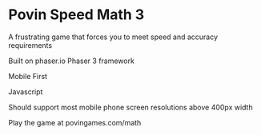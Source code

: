 # Povin Speed Math 3
A frustrating game that forces you to meet speed and accuracy requirements

Built on phaser.io Phaser 3 framework

Mobile First

Javascript

Should support most mobile phone screen resolutions above 400px width

Play the game at povingames.com/math

